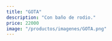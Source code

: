 ```yaml
---
title: "GOTA"
description: "Con baño de rodio."
price: 22000
image: "/productos/imagenes/GOTA.png"
---
```


